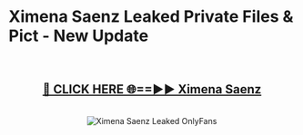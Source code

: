 # Ximena Saenz Leaked Private Files & Pict - New Update
<br>
<div align="center">
<h2><a href="https://mediafilles.blogspot.com/?title=Ximena_Saenz" rel="nofollow">🔴 CLICK HERE 🌐==►► Ximena Saenz</a></h2>
<br>
<a href="https://mediafilles.blogspot.com/?title=Ximena_Saenz" rel="nofollow" data-target="animated-image.originalLink"><img src="https://i.ibb.co.com/WyWwxjT/player-gif2.gif" alt="Ximena Saenz Leaked OnlyFans" style="max-width: 100%; display: inline-block;" data-target="animated-image.originalImage"></a>
</div>
<br>